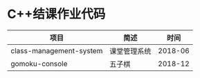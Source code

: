 # C++结课作业代码

| 项目                    | 简述         | 时间    |
| ----------------------- | ------------ | ------- |
| class-management-system | 课堂管理系统 | 2018-06 |
| gomoku-console          | 五子棋       | 2018-12 |
